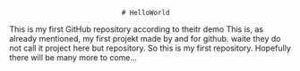           
          
          
                                # HelloWorld
This is my first GitHub repository according to theitr demo
This is, as already mentioned, my first projekt made by and for github. waite they do not call it project here but repository. So this is my first repository. Hopefully there will be many more to come...                                   
